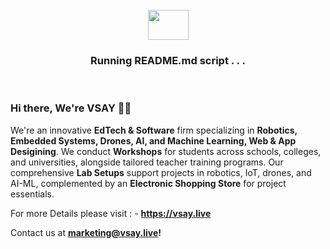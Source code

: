<br>
<div align="center"><img src="https://user-images.githubusercontent.com/39813066/120247639-76f6bd80-c231-11eb-9d24-06a431d77e09.gif" width="65" height="48"></div>

<div align="center"><h3>Running README.md script . . .</h3></div>

</br>

### Hi there, We're VSAY 👨‍💻

We're an innovative **EdTech & Software** firm specializing in **Robotics, Embedded Systems, Drones, AI, and Machine Learning, Web & App Desigining**. We conduct **Workshops** for students across schools, colleges, and universities, alongside tailored teacher training programs. Our comprehensive **Lab Setups** support projects in robotics, IoT, drones, and AI-ML, complemented by an **Electronic Shopping Store** for project essentials.

For more Details please visit : - **https://vsay.live** </br>

Contact us at **marketing@vsay.live!**
